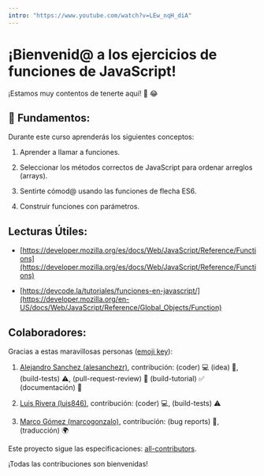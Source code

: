 ```yaml
---
intro: "https://www.youtube.com/watch?v=LEw_nqH_diA"
---
```



# ¡Bienvenid@ a los ejercicios de funciones de JavaScript!

¡Estamos muy contentos de tenerte aquí! 🎉 😂

## 💬 Fundamentos:

Durante este curso aprenderás los siguientes conceptos:

1. Aprender a llamar a funciones.

2. Seleccionar los métodos correctos de JavaScript para ordenar arreglos (arrays).

3. Sentirte cómod@ usando las funciones de flecha ES6.

4. Construir funciones con parámetros.

## Lecturas Útiles:

+ [https://developer.mozilla.org/es/docs/Web/JavaScript/Reference/Functions](https://developer.mozilla.org/es/docs/Web/JavaScript/Reference/Functions)

+ [https://devcode.la/tutoriales/funciones-en-javascript/](https://developer.mozilla.org/en-US/docs/Web/JavaScript/Reference/Global_Objects/Function)

## Colaboradores:

Gracias a estas maravillosas personas ([emoji key](https://github.com/kentcdodds/all-contributors#emoji-key)):

1. [Alejandro Sanchez (alesanchezr)](https://github.com/alesanchezr), contribución: (coder) 💻 (idea) 🤔, (build-tests) ⚠️, (pull-request-review) 👀 (build-tutorial) ✅ (documentación) 📖

2. [Luis Rivera (luis846)](https://github.com/Luis846), contribución: (coder) 💻, (build-tests) ⚠️

3. [Marco Gómez (marcogonzalo)](https://github.com/marcogonzalo), contribución: (bug reports) 🐛, (traducción) 🌍

Este proyecto sigue las especificaciones: [all-contributors](https://github.com/kentcdodds/all-contributors). 

¡Todas las contribuciones son bienvenidas!
